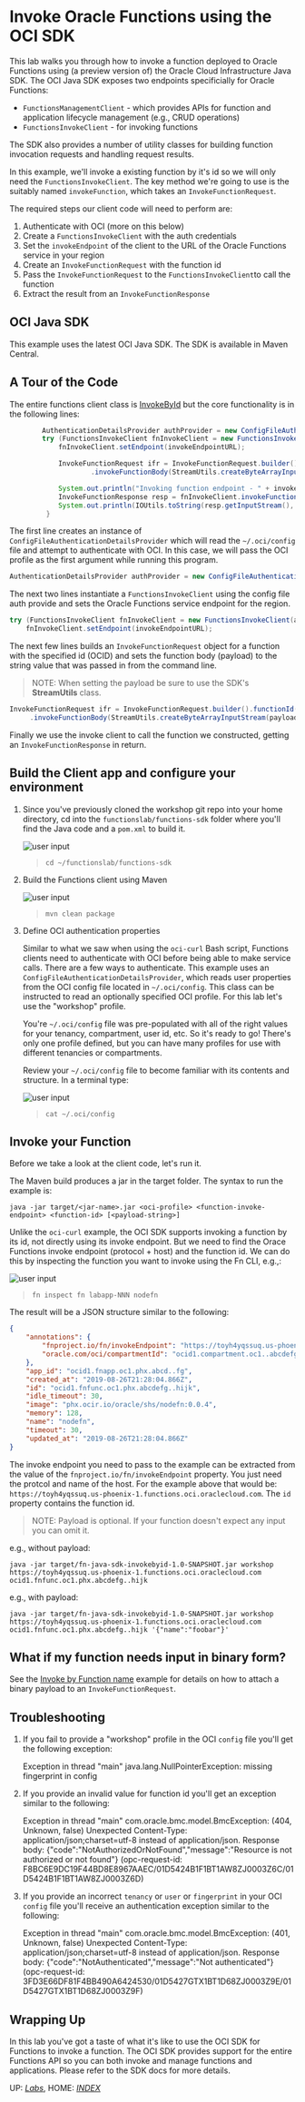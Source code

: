 # Invoke Oracle Functions using the OCI SDK

This lab walks you through how to invoke a function deployed to Oracle Functions
using (a preview version of) the Oracle Cloud Infrastructure Java SDK.  The OCI
Java SDK exposes two endpoints specificially for Oracle Functions:

- `FunctionsManagementClient` - which provides APIs for function and application
  lifecycle management (e.g., CRUD operations)
- `FunctionsInvokeClient` - for invoking functions

The SDK also provides a number of utility classes for building function
invocation requests and handling request results.

In this example, we'll invoke a existing function by it's id so we will only
need the `FunctionsInvokeClient`.  The key method we're going to use is the
suitably named `invokeFunction`, which takes an `InvokeFunctionRequest`.

The required steps our client code will need to perform are:

1. Authenticate with OCI (more on this below)
2. Create a `FunctionsInvokeClient` with the auth credentials
3. Set the `invokeEndpoint` of the client to the URL of the Oracle Functions service in your region
3. Create an `InvokeFunctionRequest` with the function id
4. Pass the `InvokeFunctionRequest` to the `FunctionsInvokeClient`to call the function
5. Extract the result from an `InvokeFunctionResponse`

## OCI Java SDK

This example uses the latest OCI Java SDK. The SDK is available in Maven Central.

## A Tour of the Code

The entire functions client class is [InvokeById](functions-sdk/src/main/java/com/example/fn/InvokeById.java) but the core functionality is in the following lines:

```java
        AuthenticationDetailsProvider authProvider = new ConfigFileAuthenticationDetailsProvider(ociProfile);
        try (FunctionsInvokeClient fnInvokeClient = new FunctionsInvokeClient(authProvider)) {
            fnInvokeClient.setEndpoint(invokeEndpointURL);

            InvokeFunctionRequest ifr = InvokeFunctionRequest.builder().functionId(functionId)
                    .invokeFunctionBody(StreamUtils.createByteArrayInputStream(payload.getBytes())).build();

            System.out.println("Invoking function endpoint - " + invokeEndpointURL + " with payload [" + payload + "]");
            InvokeFunctionResponse resp = fnInvokeClient.invokeFunction(ifr);
            System.out.println(IOUtils.toString(resp.getInputStream(), StandardCharsets.UTF_8));
         }
```

The first line creates an instance of `ConfigFileAuthenticationDetailsProvider`
which will read the `~/.oci/config` file and attempt to authenticate with OCI.
In this case, we will pass the OCI profile as the first argument while running this program.

```java
AuthenticationDetailsProvider authProvider = new ConfigFileAuthenticationDetailsProvider(ociProfile);
```

The next two lines instantiate a `FunctionsInvokeClient` using the config file
auth provide and sets the Oracle Functions service endpoint for the region.

```java
try (FunctionsInvokeClient fnInvokeClient = new FunctionsInvokeClient(authProvider)) {
    fnInvokeClient.setEndpoint(invokeEndpointURL);
```

The next few lines builds an `InvokeFunctionRequest` object for a function with
the specified id (OCID) and sets the function body (payload) to the string
value that was passed in from the command line.

>NOTE: When setting the payload be sure to use the SDK's **StreamUtils** class.

```java
InvokeFunctionRequest ifr = InvokeFunctionRequest.builder().functionId(functionId)
     .invokeFunctionBody(StreamUtils.createByteArrayInputStream(payload.getBytes())).build();
```

Finally we use the invoke client to call the function we constructed, getting
an `InvokeFunctionResponse` in return.

## Build the Client app and configure your environment

1. Since you've previously cloned the workshop git repo into your home
   directory, cd into the `functionslab/functions-sdk` folder where you'll find
   the Java code and a `pom.xml` to build it.

    ![user input](images/userinput.png)
    >```
    >cd ~/functionslab/functions-sdk
    >```

2. Build the Functions client using Maven

    ![user input](images/userinput.png)
    >```
    >mvn clean package
    >```

3. Define OCI authentication properties

    Similar to what we saw when using the `oci-curl` Bash script, Functions
    clients need to authenticate with OCI before being able to make service
    calls. There are a few ways to authenticate. This example uses an
    `ConfigFileAuthenticationDetailsProvider`, which reads user properties from
    the OCI config file located in `~/.oci/config`. This class can be instructed
    to read an optionally specified OCI profile. For this lab let's use
    the "workshop" profile.

    You're `~/.oci/config` file was pre-populated with all of the right values
    for your tenancy, compartment, user id, etc.  So it's ready to go!  There's
    only one profile defined, but you can have many profiles for use with
    different tenancies or compartments.
    
    Review your `~/.oci/config` file to become familiar with its contents and
    structure.  In a terminal type:

   ![user input](images/userinput.png)
    >```
    >cat ~/.oci/config
    >```

## Invoke your Function

Before we take a look at the client code, let's run it.

The Maven build produces a jar in the target folder. The syntax to run the
example is:

`java -jar target/<jar-name>.jar <oci-profile> <function-invoke-endpoint> <function-id> [<payload-string>]`

Unlike the `oci-curl` example, the OCI SDK supports invoking a function by its
id, not directly using its invoke endpoint. But we need to find the Orace
Functions invoke endpoint (protocol + host) and the function id.  We can do this by
inspecting the function you want to invoke using the Fn CLI, e.g.,:

![user input](images/userinput.png)
>```
> fn inspect fn labapp-NNN nodefn
>```

The result will be a JSON structure similar to the following:

```JSON
{
	"annotations": {
		"fnproject.io/fn/invokeEndpoint": "https://toyh4yqssuq.us-phoenix-1.functions.oci.oraclecloud.com/20181201/functions/ocid1.fnfunc.oc1.phx.abcdefg..hijk/actions/invoke",
		"oracle.com/oci/compartmentId": "ocid1.compartment.oc1..abcdefg"
	},
	"app_id": "ocid1.fnapp.oc1.phx.abcd..fg",
	"created_at": "2019-08-26T21:28:04.866Z",
	"id": "ocid1.fnfunc.oc1.phx.abcdefg..hijk",
	"idle_timeout": 30,
	"image": "phx.ocir.io/oracle/shs/nodefn:0.0.4",
	"memory": 128,
	"name": "nodefn",
	"timeout": 30,
	"updated_at": "2019-08-26T21:28:04.866Z"
}
```

The invoke endpoint you need to pass to the example can be extracted from the
value of the `fnproject.io/fn/invokeEndpoint` property. You just need the
protcol and name of the host. For the example above that would be:
`https://toyh4yqssuq.us-phoenix-1.functions.oci.oraclecloud.com`. The `id`
property contains the function id.

> NOTE: Payload is optional. If your function doesn't expect any input you
> can omit it.

e.g., without payload:

`java -jar target/fn-java-sdk-invokebyid-1.0-SNAPSHOT.jar workshop https://toyh4yqssuq.us-phoenix-1.functions.oci.oraclecloud.com ocid1.fnfunc.oc1.phx.abcdefg..hijk`

e.g., with payload:

`java -jar target/fn-java-sdk-invokebyid-1.0-SNAPSHOT.jar workshop https://toyh4yqssuq.us-phoenix-1.functions.oci.oraclecloud.com ocid1.fnfunc.oc1.phx.abcdefg..hijk '{"name":"foobar"}'`

## What if my function needs input in binary form?

See the [Invoke by Function
name](https://github.com/abhirockzz/fn-java-sdk-invoke) example for details on
how to attach a binary payload to an `InvokeFunctionRequest`.

## Troubleshooting

1. If you fail to provide a "workshop" profile in the OCI `config` file you'll get
   the following exception:

   Exception in thread "main" java.lang.NullPointerException: missing fingerprint in config

2. If you provide an invalid value for function id you'll get an exception
   similar to the following:

   Exception in thread "main" com.oracle.bmc.model.BmcException: (404, Unknown, false) Unexpected Content-Type: application/json;charset=utf-8 instead of application/json. Response body: {"code":"NotAuthorizedOrNotFound","message":"Resource is not authorized or not found"} (opc-request-id: F8BC6E9DC19F44BD8E8967AAEC/01D5424B1F1BT1AW8ZJ0003Z6C/01D5424B1F1BT1AW8ZJ0003Z6D)

3. If you provide an incorrect `tenancy` or `user` or
   `fingerprint` in your OCI `config` file you'll receive an authentication exception similar to the following:

   Exception in thread "main" com.oracle.bmc.model.BmcException: (401, Unknown, false) Unexpected Content-Type: application/json;charset=utf-8 instead of application/json. Response body: {"code":"NotAuthenticated","message":"Not authenticated"} (opc-request-id: 3FD3E66DF81F4BB490A6424530/01D5427GTX1BT1D68ZJ0003Z9E/01D5427GTX1BT1D68ZJ0003Z9F)

## Wrapping Up

In this lab you've got a taste of what it's like to use the OCI SDK for
Functions to invoke a function.  The OCI SDK provides support for the entire
Functions API so you can both invoke and manage functions and applications.
Please refer to the SDK docs for more details.

UP: [*Labs*](1-Labs.md), HOME: [*INDEX*](README.md)
